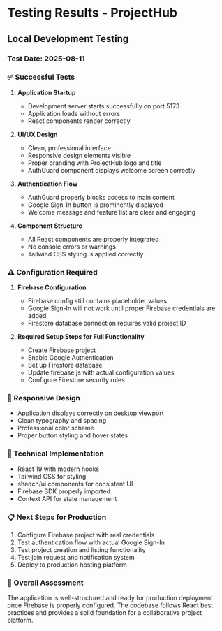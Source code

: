 # Testing Results - ProjectHub

## Local Development Testing

### Test Date: 2025-08-11

### ✅ Successful Tests

1. **Application Startup**
   - Development server starts successfully on port 5173
   - Application loads without errors
   - React components render correctly

2. **UI/UX Design**
   - Clean, professional interface
   - Responsive design elements visible
   - Proper branding with ProjectHub logo and title
   - AuthGuard component displays welcome screen correctly

3. **Authentication Flow**
   - AuthGuard properly blocks access to main content
   - Google Sign-In button is prominently displayed
   - Welcome message and feature list are clear and engaging

4. **Component Structure**
   - All React components are properly integrated
   - No console errors or warnings
   - Tailwind CSS styling is applied correctly

### ⚠️ Configuration Required

1. **Firebase Configuration**
   - Firebase config still contains placeholder values
   - Google Sign-In will not work until proper Firebase credentials are added
   - Firestore database connection requires valid project ID

2. **Required Setup Steps for Full Functionality**
   - Create Firebase project
   - Enable Google Authentication
   - Set up Firestore database
   - Update firebase.js with actual configuration values
   - Configure Firestore security rules

### 📱 Responsive Design

- Application displays correctly on desktop viewport
- Clean typography and spacing
- Professional color scheme
- Proper button styling and hover states

### 🔧 Technical Implementation

- React 19 with modern hooks
- Tailwind CSS for styling
- shadcn/ui components for consistent UI
- Firebase SDK properly imported
- Context API for state management

### 📋 Next Steps for Production

1. Configure Firebase project with real credentials
2. Test authentication flow with actual Google Sign-In
3. Test project creation and listing functionality
4. Test join request and notification system
5. Deploy to production hosting platform

### 🎯 Overall Assessment

The application is well-structured and ready for production deployment once Firebase is properly configured. The codebase follows React best practices and provides a solid foundation for a collaborative project platform.

